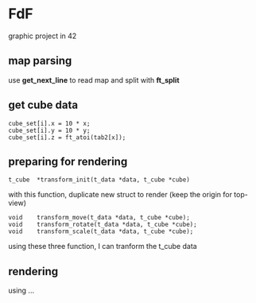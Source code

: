 # FdF
graphic project in 42

## map parsing 
use **get_next_line** to read map and split with **ft_split** 

## get cube data
```
cube_set[i].x = 10 * x;
cube_set[i].y = 10 * y;
cube_set[i].z = ft_atoi(tab2[x]);
```

## preparing for rendering
```
t_cube	*transform_init(t_data *data, t_cube *cube)
```
with this function, duplicate new struct to render (keep the origin for top-view)
``` 
void	transform_move(t_data *data, t_cube *cube);
void	transform_rotate(t_data *data, t_cube *cube);
void	transform_scale(t_data *data, t_cube *cube);
```
using these three function, I can tranform the t_cube data 

## rendering
using ...
